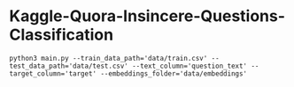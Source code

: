 # Kaggle-Quora-Insincere-Questions-Classification


```
python3 main.py --train_data_path='data/train.csv' --test_data_path='data/test.csv' --text_column='question_text' --target_column='target' --embeddings_folder='data/embeddings'

```
